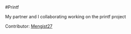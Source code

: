 #Printf

My partner and I collaborating  working on the printf project 

Contributor: [Mengist27](https://github.com/Mengist27)
